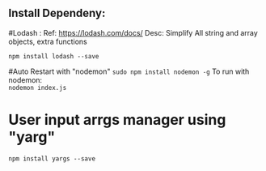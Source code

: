 Install Dependeny:
----------------------------

#Lodash :
    Ref: https://lodash.com/docs/
    Desc: Simplify All string and array objects, extra functions

`npm install lodash --save`

#Auto Restart with "nodemon"
`sudo npm install nodemon -g`
To run with nodemon:    
    `nodemon index.js`

# User input arrgs manager using "yarg"
`npm install yargs --save`
    